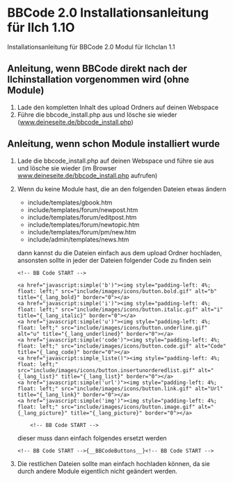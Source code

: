 # BBCode 2.0 Installationsanleitung für Ilch 1.1O
Installationsanleitung für BBCode 2.0 Modul für Ilchclan 1.1

## Anleitung, wenn BBCode direkt nach der Ilchinstallation vorgenommen wird (ohne Module)
1. Lade den kompletten Inhalt des upload Ordners auf deinen Webspace
2. Führe die bbcode\_install.php aus und lösche sie wieder (www.deineseite.de/bbcode_install.php)

## Anleitung, wenn schon Module installiert wurde
1.  Lade die bbcode\_install.php auf deinen Webspace und führe sie aus und lösche sie wieder (im Browser
    www.deineseite.de/bbcode_install.php aufrufen)
2.  Wenn du keine Module hast, die an den folgenden Dateien etwas ändern
    * include/templates/gbook.htm
  	* include/templates/forum/newpost.htm
  	* include/templates/forum/editpost.htm
  	* include/templates/forum/newtopic.htm
  	* include/templates/forum/pm/new.htm
  	* include/admin/templates/news.htm
    
	dann kannst du die Dateien einfach aus dem upload Ordner hochladen, ansonsten sollte in jeder der Dateien folgender
	Code zu finden sein
  
	    <!-- BB Code START -->
	      
	    <a href="javascript:simple('b')"><img style="padding-left: 4%; float: left;" src="include/images/icons/button.bold.gif" alt="b" title="{_lang_bold}" border="0"></a>
	    <a href="javascript:simple('i')"><img style="padding-left: 4%; float: left;" src="include/images/icons/button.italic.gif" alt="i" title="{_lang_italic}" border="0"></a>
	    <a href="javascript:simple('u')"><img style="padding-left: 4%; float: left;" src="include/images/icons/button.underline.gif" alt="u" title="{_lang_underlined}" border="0"></a>
	    <a href="javascript:simple('code')"><img style="padding-left: 4%; float: left;" src="include/images/icons/button.code.gif" alt="Code" title="{_lang_code}" border="0"></a>
	    <a href="javascript:simple_liste()"><img style="padding-left: 4%; float: left;" src="include/images/icons/button.insertunorderedlist.gif" alt="{_lang_list}" title="{_lang_list}" border="0"></a>
	    <a href="javascript:simple('url')"><img style="padding-left: 4%; float: left;" src="include/images/icons/button.link.gif" alt="Url" title="{_lang_link}" border="0"></a>
	    <a href="javascript:simple('img')"><img style="padding-left: 4%; float: left;" src="include/images/icons/button.image.gif" alt="{_lang_picture}" title="{_lang_picture}" border="0"></a>
	         
	     	<!-- BB Code START -->

	dieser muss dann einfach folgendes ersetzt werden

		<!-- BB Code START -->{__BBCodeButtons__}<!-- BB Code START -->

3.  Die restlichen Dateien sollte man einfach hochladen können, da sie durch andere Module eigentlich nicht geändert
	werden.